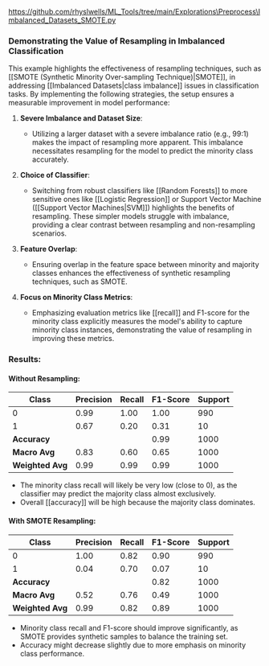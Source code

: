 https://github.com/rhyslwells/ML_Tools/tree/main/Explorations\Preprocess\Imbalanced_Datasets_SMOTE.py

### Demonstrating the Value of Resampling in Imbalanced Classification

This example highlights the effectiveness of resampling techniques, such as [[SMOTE (Synthetic Minority Over-sampling Technique)|SMOTE]], in addressing [[Imbalanced Datasets|class imbalance]] issues in classification tasks. By implementing the following strategies, the setup ensures a measurable improvement in model performance:

1. **Severe Imbalance and Dataset Size**:
    - Utilizing a larger dataset with a severe imbalance ratio (e.g., 99:1) makes the impact of resampling more apparent. This imbalance necessitates resampling for the model to predict the minority class accurately.

2. **Choice of Classifier**:
    - Switching from robust classifiers like [[Random Forests]] to more sensitive ones like [[Logistic Regression]] or Support Vector Machine ([[Support Vector Machines|SVM]]) highlights the benefits of resampling. These simpler models struggle with imbalance, providing a clear contrast between resampling and non-resampling scenarios.

3. **Feature Overlap**:
    - Ensuring overlap in the feature space between minority and majority classes enhances the effectiveness of synthetic resampling techniques, such as SMOTE.

4. **Focus on Minority Class Metrics**:
    - Emphasizing evaluation metrics like [[recall]] and F1-score for the minority class explicitly measures the model's ability to capture minority class instances, demonstrating the value of resampling in improving these metrics.

### Results:

#### Without Resampling:

| Class | Precision | Recall | F1-Score | Support |
|-------|-----------|--------|----------|---------|
| 0     | 0.99      | 1.00   | 1.00     | 990     |
| 1     | 0.67      | 0.20   | 0.31     | 10      |
| **Accuracy** |       |        | 0.99     | 1000    |
| **Macro Avg** | 0.83      | 0.60   | 0.65     | 1000    |
| **Weighted Avg** | 0.99      | 0.99   | 0.99     | 1000    |

- The minority class recall will likely be very low (close to 0), as the classifier may predict the majority class almost exclusively.
- Overall [[accuracy]] will be high because the majority class dominates.

#### With SMOTE Resampling:

| Class | Precision | Recall | F1-Score | Support |
|-------|-----------|--------|----------|---------|
| 0     | 1.00      | 0.82   | 0.90     | 990     |
| 1     | 0.04      | 0.70   | 0.07     | 10      |
| **Accuracy** |       |        | 0.82     | 1000    |
| **Macro Avg** | 0.52      | 0.76   | 0.49     | 1000    |
| **Weighted Avg** | 0.99      | 0.82   | 0.89     | 1000    |

- Minority class recall and F1-score should improve significantly, as SMOTE provides synthetic samples to balance the training set.
- Accuracy might decrease slightly due to more emphasis on minority class performance.


